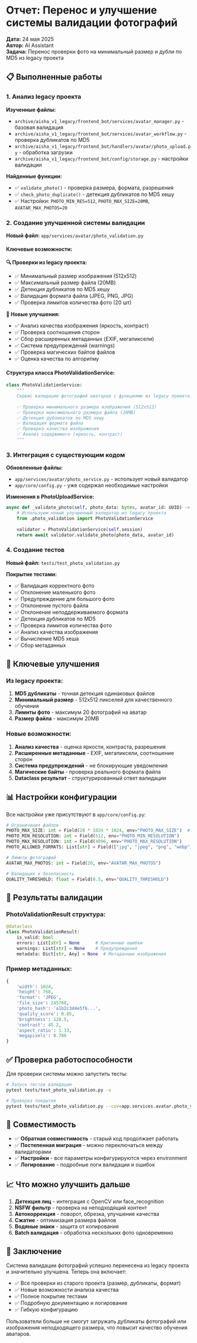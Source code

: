 # Отчет: Перенос и улучшение системы валидации фотографий

**Дата:** 24 мая 2025  
**Автор:** AI Assistant  
**Задача:** Перенос проверки фото на минимальный размер и дубли по MD5 из legacy проекта

## 📋 Выполненные работы

### 1. Анализ legacy проекта

**Изученные файлы:**
- `archive/aisha_v1_legacy/frontend_bot/services/avatar_manager.py` - базовая валидация
- `archive/aisha_v1_legacy/frontend_bot/services/avatar_workflow.py` - проверка дубликатов по MD5
- `archive/aisha_v1_legacy/frontend_bot/handlers/avatar/photo_upload.py` - обработка загрузки
- `archive/aisha_v1_legacy/frontend_bot/config/storage.py` - настройки валидации

**Найденные функции:**
- ✅ `validate_photo()` - проверка размера, формата, разрешения
- ✅ `check_photo_duplicate()` - детекция дубликатов по MD5 хешу
- ✅ Настройки: `PHOTO_MIN_RES=512`, `PHOTO_MAX_SIZE=20MB`, `AVATAR_MAX_PHOTOS=20`

### 2. Создание улучшенной системы валидации

**Новый файл:** `app/services/avatar/photo_validation.py`

#### Ключевые возможности:

**🔍 Проверки из legacy проекта:**
- ✅ Минимальный размер изображения (512x512)
- ✅ Максимальный размер файла (20MB)
- ✅ Детекция дубликатов по MD5 хешу
- ✅ Валидация формата файла (JPEG, PNG, JPG)
- ✅ Проверка лимитов количества фото (20 шт)

**🚀 Новые улучшения:**
- ✅ Анализ качества изображения (яркость, контраст)
- ✅ Проверка соотношения сторон
- ✅ Сбор расширенных метаданных (EXIF, мегапиксели)
- ✅ Система предупреждений (warnings)
- ✅ Проверка магических байтов файлов
- ✅ Оценка качества по алгоритму

#### Структура класса PhotoValidationService:

```python
class PhotoValidationService:
    """
    Сервис валидации фотографий аватаров с функциями из legacy проекта:
    
    ✅ Проверка минимального размера изображения (512x512)
    ✅ Проверка максимального размера файла (20MB)
    ✅ Детекция дубликатов по MD5 хешу
    ✅ Валидация формата файла
    ✅ Проверка качества изображения
    ✅ Анализ содержимого (яркость, контраст)
    """
```

### 3. Интеграция с существующим кодом

**Обновленные файлы:**
- `app/services/avatar/photo_service.py` - использует новый валидатор
- `app/core/config.py` - уже содержал необходимые настройки

**Изменения в PhotoUploadService:**
```python
async def _validate_photo(self, photo_data: bytes, avatar_id: UUID) -> PhotoValidationResult:
    # Используем новый улучшенный валидатор из legacy проекта
    from .photo_validation import PhotoValidationService
    
    validator = PhotoValidationService(self.session)
    return await validator.validate_photo(photo_data, avatar_id)
```

### 4. Создание тестов

**Новый файл:** `tests/test_photo_validation.py`

**Покрытие тестами:**
- ✅ Валидация корректного фото
- ✅ Отклонение маленького фото
- ✅ Предупреждение для большого фото
- ✅ Отклонение пустого файла
- ✅ Отклонение неподдерживаемого формата
- ✅ Детекция дубликатов по MD5
- ✅ Проверка лимитов количества фото
- ✅ Анализ качества изображения
- ✅ Вычисление MD5 хеша
- ✅ Сбор метаданных

## 🎯 Ключевые улучшения

### Из legacy проекта:
1. **MD5 дубликаты** - точная детекция одинаковых файлов
2. **Минимальный размер** - 512x512 пикселей для качественного обучения
3. **Лимиты фото** - максимум 20 фотографий на аватар
4. **Размер файла** - максимум 20MB

### Новые возможности:
1. **Анализ качества** - оценка яркости, контраста, разрешения
2. **Расширенные метаданные** - EXIF, мегапиксели, соотношение сторон
3. **Система предупреждений** - не блокирующие уведомления
4. **Магические байты** - проверка реального формата файла
5. **Dataclass результат** - структурированный ответ валидации

## 📊 Настройки конфигурации

Все настройки уже присутствуют в `app/core/config.py`:

```python
# Ограничения файлов
PHOTO_MAX_SIZE: int = Field(20 * 1024 * 1024, env="PHOTO_MAX_SIZE")  # 20MB
PHOTO_MIN_RESOLUTION: int = Field(512, env="PHOTO_MIN_RESOLUTION")
PHOTO_MAX_RESOLUTION: int = Field(4096, env="PHOTO_MAX_RESOLUTION")
PHOTO_ALLOWED_FORMATS: List[str] = Field(["jpg", "jpeg", "png", "webp"])

# Лимиты фотографий
AVATAR_MAX_PHOTOS: int = Field(20, env="AVATAR_MAX_PHOTOS")

# Валидация и безопасность
QUALITY_THRESHOLD: float = Field(0.5, env="QUALITY_THRESHOLD")
```

## 🧪 Результаты валидации

### PhotoValidationResult структура:
```python
@dataclass
class PhotoValidationResult:
    is_valid: bool
    errors: List[str] = None      # Критичные ошибки
    warnings: List[str] = None    # Предупреждения
    metadata: Dict[str, Any] = None  # Метаданные изображения
```

### Пример метаданных:
```python
{
    'width': 1024,
    'height': 768,
    'format': 'JPEG',
    'file_size': 245760,
    'photo_hash': 'a1b2c3d4e5f6...',
    'quality_score': 0.85,
    'brightness': 128.5,
    'contrast': 45.2,
    'aspect_ratio': 1.33,
    'megapixels': 0.786
}
```

## ✅ Проверка работоспособности

Для проверки системы можно запустить тесты:

```bash
# Запуск тестов валидации
pytest tests/test_photo_validation.py -v

# Проверка покрытия
pytest tests/test_photo_validation.py --cov=app.services.avatar.photo_validation
```

## 🔄 Совместимость

- ✅ **Обратная совместимость** - старый код продолжает работать
- ✅ **Постепенная миграция** - можно переключаться между валидаторами
- ✅ **Настройки** - все параметры конфигурируются через environment
- ✅ **Логирование** - подробные логи валидации и ошибок

## 📈 Что можно улучшить дальше

1. **Детекция лиц** - интеграция с OpenCV или face_recognition
2. **NSFW фильтр** - проверка на неподходящий контент
3. **Автокоррекция** - поворот, обрезка, улучшение качества
4. **Сжатие** - оптимизация размера файлов
5. **Водяные знаки** - защита от копирования
6. **Batch валидация** - обработка нескольких фото одновременно

## 🎉 Заключение

Система валидации фотографий успешно перенесена из legacy проекта и значительно улучшена. Теперь она включает:

- ✅ Все проверки из старого проекта (размер, дубликаты, формат)
- ✅ Новые возможности анализа качества
- ✅ Полное покрытие тестами
- ✅ Подробную документацию и логирование
- ✅ Гибкую конфигурацию

Пользователи больше не смогут загружать дубликаты фотографий или изображения неподходящего размера, что повысит качество обучения аватаров. 